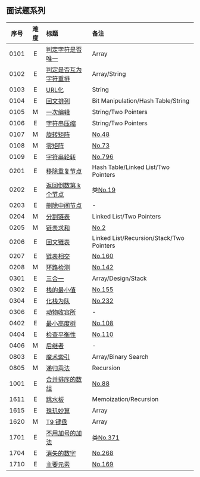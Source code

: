 ## 面试题系列


| 序号 | 难度 | 标题 | 备注 |
|:----:|:-:|:------|:-----|
| 0101 | E | [判定字符是否唯一](https://leetcode.cn/problems/is-unique-lcci/) | Array |
| 0102 | E | [判定是否互为字符重排](https://leetcode.cn/problems/check-permutation-lcci/) | Array/String |
| 0103 | E | [URL化](https://leetcode.cn/problems/string-to-url-lcci/) | String |
| 0104 | E | [回文排列](https://leetcode.cn/problems/palindrome-permutation-lcci/) | Bit Manipulation/Hash Table/String |
| 0105 | M | [一次编辑](https://leetcode.cn/problems/one-away-lcci/) | String/Two Pointers |
| 0106 | E | [字符串压缩](https://leetcode.cn/problems/compress-string-lcci/) | String/Two Pointers |
| 0107 | M | [旋转矩阵](https://leetcode.cn/problems/rotate-matrix-lcci/) | [No.48](../128/48.md) |
| 0108 | M | [零矩阵](https://leetcode.cn/problems/zero-matrix-lcci/) | [No.73](../128/73.md) |
| 0109 | E | [字符串轮转](https://leetcode.cn/problems/string-rotation-lcci/) | [No.796](../896/796.md) |
| 0201 | E | [移除重复节点](https://leetcode.cn/problems/remove-duplicate-node-lcci/) | Hash Table/Linked List/Two Pointers |
| 0202 | E | [返回倒数第 k 个节点](https://leetcode.cn/problems/kth-node-from-end-of-list-lcci/) | 类[No.19](../128/19.md) |
| 0203 | E | [删除中间节点](https://leetcode.cn/problems/delete-middle-node-lcci/) | - |
| 0204 | M | [分割链表](https://leetcode.cn/problems/partition-list-lcci/) | Linked List/Two Pointers |
| 0205 | M | [链表求和](https://leetcode.cn/problems/sum-lists-lcci/) | [No.2](../128/2.md) |
| 0206 | E | [回文链表](https://leetcode.cn/problems/palindrome-linked-list-lcci/) | Linked List/Recursion/Stack/Two Pointers |
| 0207 | E | [链表相交](https://leetcode.cn/problems/intersection-of-two-linked-lists-lcci/) | [No.160](../256/160.md) |
| 0208 | M | [环路检测](https://leetcode.cn/problems/linked-list-cycle-lcci/) | [No.142](../256/142.md) |
| 0301 | E | [三合一](https://leetcode.cn/problems/three-in-one-lcci/) | Array/Design/Stack |
| 0302 | E | [栈的最小值](https://leetcode.cn/problems/min-stack-lcci/) | [No.155](../256/155.md) |
| 0304 | E | [化栈为队](https://leetcode.cn/problems/implement-queue-using-stacks-lcci/) | [No.232](../256/232.md) |
| 0306 | E | [动物收容所](https://leetcode.cn/problems/animal-shelter-lcci/) | - |
| 0402 | E | [最小高度树](https://leetcode.cn/problems/minimum-height-tree-lcci/) | [No.108](../128/108.md) |
| 0404 | E | [检查平衡性](https://leetcode.cn/problems/check-balance-lcci/) | [No.110](../128/110.md) |
| 0406 | M | [后继者](https://leetcode.cn/problems/successor-lcci/) | - |
| 0803 | E | [魔术索引](https://leetcode.cn/problems/magic-index-lcci/) | Array/Binary Search |
| 0805 | M | [递归乘法](https://leetcode.cn/problems/recursive-mulitply-lcci/) | Recursion |
| 1001 | E | [合并排序的数组](https://leetcode.cn/problems/sorted-merge-lcci/) | [No.88](../128/88.md) |
| 1611 | E | [跳水板](https://leetcode.cn/problems/diving-board-lcci/) | Memoization/Recursion |
| 1615 | E | [珠玑妙算](https://leetcode.cn/problems/master-mind-lcci/) | Array |
| 1620 | M | [T9 键盘](https://leetcode.cn/problems/t9-lcci/) | Array |
| 1701 | E | [不用加号的加法](https://leetcode.cn/problems/add-without-plus-lcci/) | 类[No.371](../384/371.md) |
| 1704 | E | [消失的数字](https://leetcode.cn/problems/missing-number-lcci/) | [No.268](../384/268.md) |
| 1710 | E | [主要元素](https://leetcode.cn/problems/find-majority-element-lcci/) | [No.169](../256/169.md) |